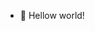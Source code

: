 - 👋 Hellow world!

<!---
yuikakkoii/yuikakkoii is a ✨ special ✨ repository because its `README.md` (this file) appears on your GitHub profile.
You can click the Preview link to take a look at your changes.
--->
